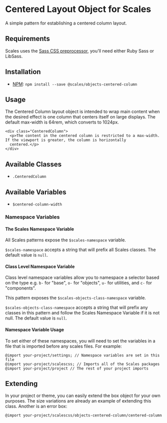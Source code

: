 # Centered Layout Object for Scales

A simple pattern for establishing a centered column layout.

## Requirements

Scales uses the [Sass CSS preprocessor](http://sass-lang.com/), you'll need either Ruby Sass or LibSass.

## Installation

* [NPM](http://npmjs.com): `npm install --save @scales/objects-centered-column`

## Usage

The Centered Column layout object is intended to wrap main content when the desired effect is one column that
centers itself on large displays. The default max-width is 64rem, which converts to 1024px.

```
<div class="CenteredColumn">
  <p>The content in the centered column is restricted to a max-width. If the viewport is greater, the column is horizontally
  centered.</p>
</div>
```

## Available Classes

* `.CenteredColumn`

## Available Variables

* `$centered-column-width`

### Namespace Variables

#### The Scales Namespace Variable

All Scales patterns expose the `$scales-namespace` variable.

`$scales-namespace` accepts a string that will prefix all Scales classes. The default value is `null`.

#### Class Level Namespace Variable

Class level namespace variables allow you to namespace a selector based on the type e.g. `b-` for "base", `o-` for "objects", `u-` for utilities, and `c-` for "components".

This pattern exposes the `$scales-objects-class-namespace` variable.

`$scales-objects-class-namespace` accepts a string that will prefix any classes in this pattern and follow the Scales Namespace Variable if it is not null. The default value is `null`.

#### Namespace Variable Usage

To set either of these namespaces, you will need to set the variables in a file that is imported before any scales files. For example:

```
@import your-project/settings; // Namespace variables are set in this file
@import your-project/scalescss; // Imports all of the Scales packages
@import your-project/project // The rest of your project imports
```

## Extending

In your project or theme, you can easily extend the box object for your own purposes. The size variations are already an example of extending this class. Another is an error box:

```
@import your-project/scalescss/objects-centered-column/centered-column
